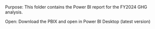 Purpose: This folder contains the Power BI report for the FY2024 GHG analysis.

Open: Download the PBIX and open in Power BI Desktop (latest version)
